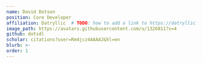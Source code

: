 ```yaml
---
name: David Dotson
position: Core Developer
affiliation: Datryllic  # TODO: how to add a link to https://datryllic.com/
image_path: https://avatars.githubusercontent.com/u/1326811?v=4
github: dotsdl
scholar: citations?user=Rm4jcz4AAAAJ&hl=en
blurb: >-
order: 1
---
```

